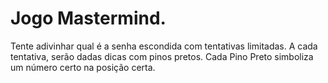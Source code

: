 # Jogo Mastermind.
Tente adivinhar qual é a senha escondida com tentativas limitadas.
A cada tentativa, serão dadas dicas com pinos pretos.
Cada Pino Preto simboliza um número certo na posição certa.